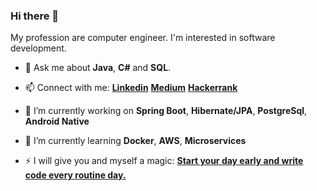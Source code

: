 ### Hi there 👋

My profession are computer engineer. I'm interested in software development.





- 💬 Ask me about **Java**, **C#** and **SQL**.


- 📫 Connect with me: [**Linkedin**](https://www.linkedin.com/in/betulsahin/) [**Medium**](https://betulsahinn.medium.com/) [**Hackerrank**](https://www.hackerrank.com/betulsahin?hr_r=1)     

- 🔭 I’m currently working on **Spring Boot**, **Hibernate/JPA**, **PostgreSql**, **Android Native**

- 🌱 I’m currently learning **Docker**, **AWS**, **Microservices**   

- ⚡ I will give you and myself a magic: [**Start your day early and write code every routine day.**](https://www.youtube.com/watch?v=aCepG-VIpIU)   

<!--
**betul-sahin/betul-sahin** is a ✨ _special_ ✨ repository because its `README.md` (this file) appears on your GitHub profile.

Here are some ideas to get you started:

- 🔭 I’m currently working on ...
- 🌱 I’m currently learning ...
- 👯 I’m looking to collaborate on ...
- 🤔 I’m looking for help with ...
- 💬 Ask me about ...
- 📫 How to reach me: ...
- 😄 Pronouns: ...
- ⚡ Fun fact: ...
-->
